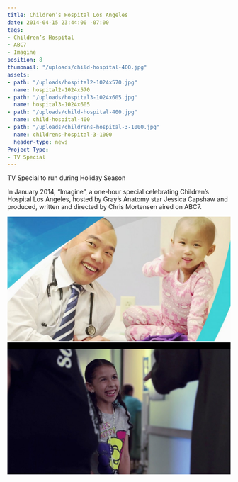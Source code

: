 ```yaml
---
title: Children’s Hospital Los Angeles
date: 2014-04-15 23:44:00 -07:00
tags:
- Children’s Hospital
- ABC7
- Imagine
position: 8
thumbnail: "/uploads/child-hospital-400.jpg"
assets:
- path: "/uploads/hospital2-1024x570.jpg"
  name: hospital2-1024x570
- path: "/uploads/hospital3-1024x605.jpg"
  name: hospital3-1024x605
- path: "/uploads/child-hospital-400.jpg"
  name: child-hospital-400
- path: "/uploads/childrens-hospital-3-1000.jpg"
  name: childrens-hospital-3-1000
  header-type: news
Project Type:
- TV Special
---
```


TV Special to run during Holiday Season


In January 2014, “Imagine”, a one-hour special celebrating Children’s Hospital Los Angeles, hosted by Gray’s Anatomy star Jessica Capshaw and produced, written and directed by Chris Mortensen aired on ABC7.

![hospital2-1024x570](/uploads/hospital2-1024x570.jpg)
![hospital3-1024x570](/uploads/hospital3-1024x605.jpg)
